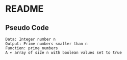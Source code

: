 # README

## Pseudo Code

    Data: Integer number n
    Output: Prime numbers smaller than n
    Function: prime_numbers
    A ← array of size n with boolean values set to true 
